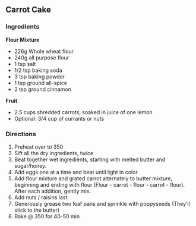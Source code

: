 ## Carrot Cake

### Ingredients

**Flour Mixture**

* 226g Whole wheat flour
* 240g all purpose flour
* 1 tsp salt
* 1/2 tsp baking soda
* 3 tsp baking powder
* 1 tsp ground all-spice
* 2 tsp ground cinnamon


**Fruit**

* 2.5 cups shredded carrots, soaked in juice of one lemon
* Optional: 3/4 cup of currants or nuts

### Directions

1. Preheat over to 350
1. Sift all the dry ingredients, twice
2. Beat together wet ingredients, starting with melted butter and sugar/honey.  
3. Add eggs one at a time and beat until light in color
4. Add flour mixture and grated carrot alternately to butter mixture, beginning and ending with flour (Flour - carrot - flour - carrot - flour).  After each addition, gently mix.
5. Add nuts / raisins last.
6. Generously grease two loaf pans and sprinkle with poppyseeds (They’ll stick to the butter)
7. Bake @ 350 for 40-50 min